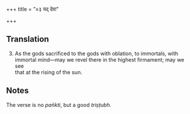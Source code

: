 +++
title = "०३ यद् देवा"

+++
## Translation
3. As the gods sacrificed to the gods with oblation, to immortals, with  
immortal mind—may we revel there in the highest firmament; may we see  
that at the rising of the sun.

## Notes
The verse is no *pan̄kti*, but a good *triṣṭubh*.
